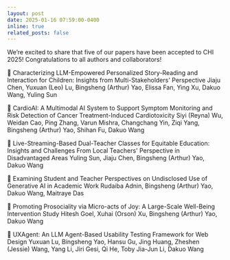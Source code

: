 ```yaml
---
layout: post
date: 2025-01-16 07:59:00-0400
inline: true
related_posts: false
---
```


We’re excited to share that five of our papers have been accepted to CHI 2025! Congratulations to all authors and collaborators!

📌 Characterizing LLM-Empowered Personalized Story-Reading and Interaction for Children: Insights from Multi-Stakeholders' Perspective
Jiaju Chen, Yuxuan (Leo) Lu, Bingsheng (Arthur) Yao, Elissa Fan, Ying Xu, Dakuo Wang, Yuling Sun

📌 CardioAI: A Multimodal AI System to Support Symptom Monitoring and Risk Detection of Cancer Treatment-Induced Cardiotoxicity
Siyi (Reyna) Wu, Weidan Cao, Ping Zhang, Varun Mishra, Changchang Yin, Ziqi Yang, Bingsheng (Arthur) Yao, Shihan Fu, Dakuo Wang

📌 Live-Streaming-Based Dual-Teacher Classes for Equitable Education: Insights and Challenges From Local Teachers' Perspective in Disadvantaged Areas
Yuling Sun, Jiaju Chen, Bingsheng (Arthur) Yao, Dakuo Wang

📌 Examining Student and Teacher Perspectives on Undisclosed Use of Generative AI in Academic Work
Rudaiba Adnin, Bingsheng (Arthur) Yao, Dakuo Wang, Maitraye Das

📌 Promoting Prosociality via Micro-acts of Joy: A Large-Scale Well-Being Intervention Study
Hitesh Goel, Xuhai (Orson) Xu, Bingsheng (Arthur) Yao, Dakuo Wang

📌 UXAgent: An LLM Agent-Based Usability Testing Framework for Web Design
Yuxuan Lu, Bingsheng Yao, Hansu Gu, Jing Huang, Zheshen (Jessie) Wang, Yang Li, Jiri Gesi, Qi He, Toby Jia-Jun Li, Dakuo Wang

